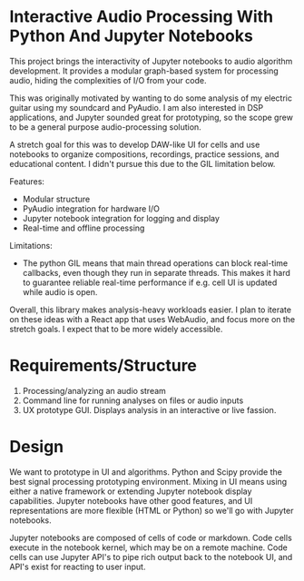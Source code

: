# Interactive Audio Processing With Python And Jupyter Notebooks

This project brings the interactivity of Jupyter notebooks to audio
algorithm development. It provides a modular graph-based system for
processing audio, hiding the complexities of I/O from your code.

This was originally motivated by wanting to do some analysis of my
electric guitar using my soundcard and PyAudio. I am also interested
in DSP applications, and Jupyter sounded great for prototyping, so
the scope grew to be a general purpose audio-processing solution.

A stretch goal for this was to develop DAW-like UI for cells and 
use notebooks to organize compositions, recordings, practice sessions,
and educational content. I didn't pursue this due to the GIL limitation
below.

Features:
- Modular structure
- PyAudio integration for hardware I/O
- Jupyter notebook integration for logging and display
- Real-time and offline processing

Limitations:
- The python GIL means that main thread operations can block real-time
  callbacks, even though they run in separate threads. This makes it 
  hard to guarantee reliable real-time performance if e.g. cell UI is
  updated while audio is open.

Overall, this library makes analysis-heavy workloads easier. I plan to
iterate on these ideas with a React app that uses WebAudio, and focus
more on the stretch goals. I expect that to be more widely accessible.

# Requirements/Structure
1. Processing/analyzing an audio stream
2. Command line for running analyses on files or audio inputs
3. UX prototype GUI. Displays analysis in an interactive or live fassion.

# Design

We want to prototype in UI and algorithms. Python and Scipy provide the best signal processing prototyping environment. Mixing in UI means using either a native framework or extending Jupyter notebook display capabilities. Jupyter notebooks have other good features, and UI representations are more flexible (HTML or Python) so we'll go with Jupyter notebooks.

Jupyter notebooks are composed of cells of code or markdown. Code cells execute in the notebook kernel, which may be on a remote machine. Code cells can use Jupyter API's to pipe rich output back to the notebook UI, and API's exist for reacting to user input.
